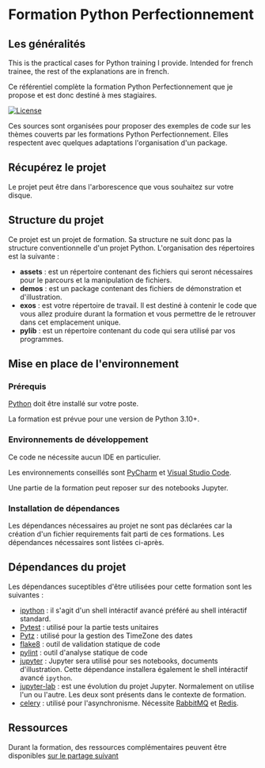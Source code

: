 # Formation Python Perfectionnement
## Les généralités

This is the practical cases for Python training I provide. Intended for french trainee, the rest
of the explanations are in french.

Ce référentiel complète la formation Python Perfectionnement que je propose et est donc destiné à
mes stagiaires.

[![License](https://img.shields.io/github/license/darko-itpro/training-python.svg?style=plastic)](https://github.com/darko-itpro/training-python/blob/master/LICENSE)


Ces sources sont organisées pour proposer des exemples de code sur les thèmes couverts par les formations
Python Perfectionnement. Elles respectent avec quelques adaptations l'organisation d'un package.

## Récupérez le projet
Le projet peut être dans l'arborescence que vous souhaitez sur votre disque.

## Structure du projet
Ce projet est un projet de formation. Sa structure ne suit donc pas la
structure conventionnelle d'un projet Python. L'organisation des répertoires
est la suivante :
 * **assets** : est un répertoire contenant des fichiers qui seront nécessaires
 pour le parcours et la manipulation de fichiers.
 * **demos** : est un package contenant des fichiers de démonstration et
 d'illustration.
 * **exos** : est votre répertoire de travail. Il est destiné à contenir le
 code que vous allez produire durant la formation et vous permettre de le
 retrouver dans cet emplacement unique.
 * **pylib** : est un répertoire contenant du code qui sera utilisé par vos
 programmes.

## Mise en place de l'environnement

### Prérequis
[Python](https://www.python.org) doit être installé sur votre poste.

La formation est prévue pour une version de Python 3.10+.

### Environnements de développement
Ce code ne nécessite aucun IDE en particulier.

Les environnements conseillés sont [PyCharm](https://www.jetbrains.com/fr-fr/pycharm/)
et [Visual Studio Code](https://code.visualstudio.com/).

Une partie de la formation peut reposer sur des notebooks Jupyter.

### Installation de dépendances
Les dépendances nécessaires au projet ne sont pas déclarées car la création
d'un fichier requirements fait parti de ces formations. Les dépendances
nécessaires sont listées ci-après.
 
## Dépendances du projet
Les dépendances suceptibles d'être utilisées pour cette formation sont les
suivantes :
 * [ipython](https://jupyter.org/) : il s'agit d'un shell intéractif avancé préféré au shell
   intéractif standard.
 * [Pytest](https://docs.pytest.org/) : utilisé pour la partie tests unitaires
 * [Pytz](https://pypi.org/project/pytz/) : utilisé pour la gestion des TimeZone des dates
 * [flake8](https://flake8.pycqa.org/) : outil de validation statique de code
 * [pylint](https://pypi.org/project/pylint/) : outil d'analyse statique de code
 * [jupyter](https://jupyter.org/) : Jupyter sera utilisé pour ses notebooks, documents
   d'illustration. Cette dépendance installera également le shell intéractif 
   avancé `ipython`.
 * [jupyter-lab](https://jupyter.org/) : est une évolution du projet Jupyter. Normalement on
   utilise l'un ou l'autre. Les deux sont présents dans le contexte de formation.
 * [celery](https://docs.celeryq.dev/) : utilisé pour l'asynchronisme. Nécessite
   [RabbitMQ](https://www.rabbitmq.com/) et [Redis](https://redis.io/).
 
## Ressources

Durant la formation, des ressources complémentaires peuvent être disponibles
[sur le partage suivant](https://bit.ly/3uh2MEQ)
